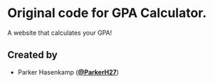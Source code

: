 # Original code for GPA Calculator.

A website that calculates your GPA!

## Created by

- Parker Hasenkamp ([**@ParkerH27**](https://github.com/ParkerH27))
